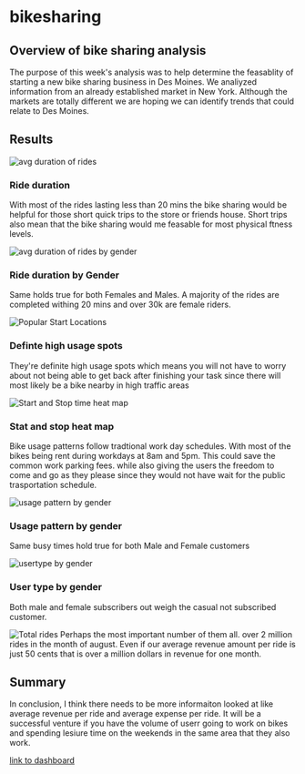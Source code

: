 # bikesharing

## Overview of bike sharing analysis  
The purpose of this week's analysis was to help determine the feasablity of starting a new bike sharing business in Des Moines.  We analiyzed information from an already established market in New York.  Although the markets are totally different we are hoping we can identify trends that could relate to Des Moines.    
 

## Results 
 ![avg duration of rides](https://user-images.githubusercontent.com/94803292/163725120-595150f8-71c1-424c-8433-dbf5328e1c4d.png)
  ### Ride duration
With most of the rides lasting less than 20 mins the bike sharing would be helpful for those short quick trips to the store or friends house.  Short trips also mean that the bike sharing would me feasable for most physical ftness levels.
  
![avg duration of rides by gender](https://user-images.githubusercontent.com/94803292/163725230-a05ac6e2-ab5e-47ad-9fce-8f793fd1fe17.png)
### Ride duration by Gender
Same holds true for both Females and Males. A majority of the rides are completed withing 20 mins and over 30k are female riders. 

![Popular Start Locations](https://user-images.githubusercontent.com/94803292/163725307-79b903ed-404c-44b2-8316-47ae6d44c040.png)
### Definte high usage spots
They're definite high usage spots which means you will not have to worry about not being able to get back after finishing your task since there will most likely be a bike nearby in high traffic areas

![Start and Stop time heat map](https://user-images.githubusercontent.com/94803292/163725367-d4a0a585-e3c6-4cc9-b7d9-49d0972d1661.png)
### Stat and stop heat map
Bike usage patterns follow tradtional work day schedules.  With most of the bikes being rent during workdays at 8am and 5pm.  This could save the common work parking fees.  while also giving the users the freedom to come and go as they please since they would not have wait for the public trasportation schedule. 

![usage pattern by gender](https://user-images.githubusercontent.com/94803292/163725460-a6c6b42e-941d-4cd3-9de1-d86aee806f2a.png)
### Usage pattern by gender
Same busy times hold true for both Male and Female customers

![usertype by gender](https://user-images.githubusercontent.com/94803292/163725493-792d5093-9c14-4c2b-ad9c-2b5374ad2bc5.png)
### User type by gender
Both male and female subscribers out weigh the casual not subscribed customer.  

![Total rides](https://user-images.githubusercontent.com/94803292/163725740-2d8c9155-c760-4f13-b8f2-b2db2491508b.png)
Perhaps the most important number of them all. over 2 million rides in the month of august.  Even if our average revenue amount per ride is just 50 cents that is over a million dollars in revenue for one month.  

## Summary 
In conclusion, I think there needs to be more informaiton looked at like average revenue per ride and average expense per ride.  It will be a successful venture if you have the volume of userr going to work on bikes and spending lesiure time on the weekends in the same area that they also work.  

[link to dashboard](https://public.tableau.com/app/profile/gabriel.quinones/viz/challenge_16501647520250/NYCBikeStory?publish=yes)
